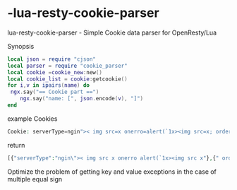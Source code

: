 # -lua-resty-cookie-parser
lua-resty-cookie-parser - Simple Cookie data parser for OpenResty/Lua



Synopsis

```lua
local json = require "cjson"
local parser = require "cookie_parser"
local cookie =cookie_new:new()
local cookie_list = cookie:getcookie()
for i,v in ipairs(name) do
 ngx.say("== Cookie part ==")
    ngx.say("name: [", json.encode(v), "]")
end 

```

example Cookies
```php
Cookie: serverType=ngin">< img src=x onerro=alert(`1x><img src=x; order=123121; memSize=7671; test=%7B%22
```
return 
```php
[{"serverType":"ngin\">< img src x onerro alert(`1x><img src x"},{" order":"123121"},{" memSize":"7671"},{" test":"%7B%22"}]
```


Optimize the problem of getting key and value exceptions in the case of multiple equal sign


